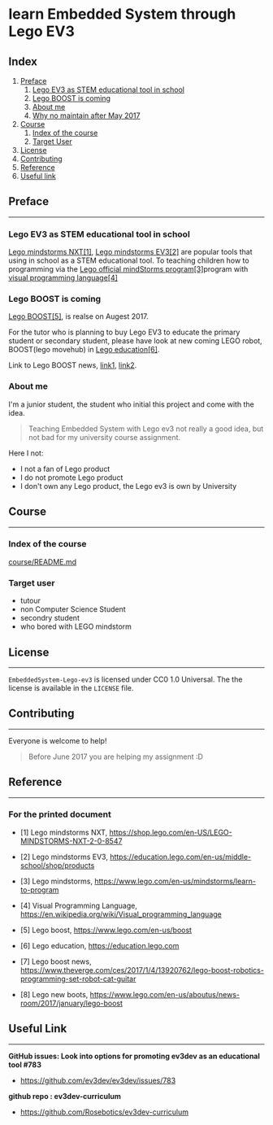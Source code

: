 # learn Embedded System through Lego EV3

## Index 

1. [Preface](#preface)
    1. [Lego EV3 as STEM educational tool in school](#lego-ev3-as-stem-educational-tool-in-school)
    2. [Lego BOOST is coming](#lego-boost-is-coming)
    3. [About me](#about-me)
    4. [Why no maintain after May 2017](#why-no-maintain-afer-may-2017)
2. [Course](#course)
    1. [Index of the course](#index-of-the-course)
    2. [Target User](#target-user)
3. [License](#license)
4. [Contributing](#contributing)
5. [Reference](#reference)
6. [Useful link](#useful-link)


## Preface
---

### Lego EV3 as STEM educational tool in school

[Lego mindstorms NXT[1]][lego-nxt], [Lego mindstorms EV3[2]][lego-ev3] are popular tools that using in school as a STEM educational tool. To teaching children how to programming via the [Lego official mindStorms program[3]][lego-mindstorms]program with [visual programming language[4]][vpl]

### Lego BOOST is coming

[Lego BOOST[5]][lego-boost], is realse on Augest 2017.

For the tutor who is planning to buy Lego EV3 to educate the primary student or secondary student, please have look at new coming LEGO robot, BOOST(lego movehub) in [Lego education[6]][lego-education].

Link to Lego BOOST news, [link1][lego-boost-new], [link2][lego-new-boots].

### About me

I'm a junior student, the student who initial this project and come with the idea. 
> Teaching Embedded System with Lego ev3 not really a good idea, but not bad for my university course assignment.

Here I not:

- I not a fan of Lego product
- I do not promote Lego product
- I don't own any Lego product, the Lego ev3 is own by University


## Course
---

### Index of the course

[course/README.md](./course/README.md)

### Target user

- tutour
- non Computer Science Student
- secondry student
- who bored with LEGO mindstorm


## License
---

`EmbeddedSystem-Lego-ev3` is licensed under CC0 1.0 Universal. The
the license is available in the `LICENSE` file.

## Contributing
---

Everyone is welcome to help!
> Before June 2017 you are helping my assignment :D

## Reference
---

[lego-nxt]: https://shop.lego.com/en-US/LEGO-MINDSTORMS-NXT-2-0-8547 
[lego-ev3]: https://education.lego.com/en-us/middle-school/shop/products
[lego-mindstorms]: https://www.lego.com/en-us/mindstorms/learn-to-program
[vpl]: https://en.wikipedia.org/wiki/Visual_programming_language
[lego-education]: https://education.lego.com
[lego-boost]: https://www.lego.com/en-us/boost

[lego-boost-new]: https://www.theverge.com/ces/2017/1/4/13920762/lego-boost-robotics-programming-set-robot-cat-guitar
[lego-new-boots]: https://www.lego.com/en-us/aboutus/news-room/2017/january/lego-boost

### For the printed document

- <a name="lego-nxt"></a>        [1] Lego mindstorms NXT, https://shop.lego.com/en-US/LEGO-MINDSTORMS-NXT-2-0-8547 
- <a name="lego-ev3"></a>        [2] Lego mindstorms EV3, https://education.lego.com/en-us/middle-school/shop/products
- <a name="lego-mindstorms"></a> [3] Lego mindstorms, https://www.lego.com/en-us/mindstorms/learn-to-program
- <a name="vpl"></a> [4] Visual Programming Language, https://en.wikipedia.org/wiki/Visual_programming_language

- <a name="lego-boots"></a>      [5] Lego boost, https://www.lego.com/en-us/boost
- <a name="lego-education"></a>  [6] Lego education, https://education.lego.com
- <a name="lego-boost-new"></a>  [7] Lego boost news, https://www.theverge.com/ces/2017/1/4/13920762/lego-boost-robotics-programming-set-robot-cat-guitar
- <a name="lego-new-boots"></a>  [8] Lego new boots, https://www.lego.com/en-us/aboutus/news-room/2017/january/lego-boost


## Useful Link
---
**GitHub issues: Look into options for promoting ev3dev as an educational tool #783**
- https://github.com/ev3dev/ev3dev/issues/783

**github repo : ev3dev-curriculum**
- https://github.com/Rosebotics/ev3dev-curriculum


